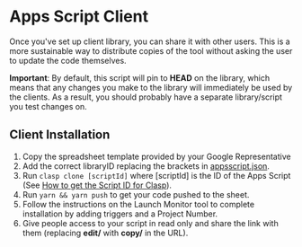 # Apps Script Client

Once you've set up client library, you can share it with other users. This is a
more sustainable way to distribute copies of the tool without asking the user to
update the code themselves.

**Important**: By default, this script will pin to **HEAD** on the library,
which means that any changes you make to the library will immediately be used
by the clients. As a result, you should probably have a separate library/script
you test changes on.

## Client Installation
1. Copy the spreadsheet template provided by your Google Representative
2. Add the correct libraryID replacing the brackets in [appsscript.json](appsscript.json).
3. Run `clasp clone [scriptId]` where [scriptId] is the ID of the Apps Script (See [How to get the Script ID for Clasp](/docs/updating-launch-monitor.md#how-to-get-the-script-id-for-clasp)).
4. Run `yarn && yarn push` to get your code pushed to the sheet.
5. Follow the instructions on the Launch Monitor tool to complete installation by adding triggers and a Project Number.
6. Give people access to your script in read only and share the link with them (replacing **edit/** with **copy/** in the URL).